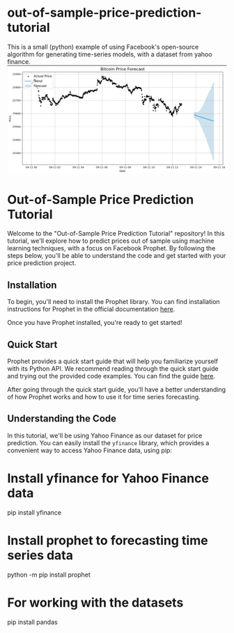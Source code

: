 # out-of-sample-price-prediction-tutorial
This is a small (python) example of using Facebook's open-source algorithm for generating time-series models, with a dataset from yahoo finance.
![Alt Text](./sketch.png)

# Out-of-Sample Price Prediction Tutorial

Welcome to the "Out-of-Sample Price Prediction Tutorial" repository! In this tutorial, we'll explore how to predict prices out of sample using machine learning techniques, with a focus on Facebook Prophet. By following the steps below, you'll be able to understand the code and get started with your price prediction project.

## Installation

To begin, you'll need to install the Prophet library. You can find installation instructions for Prophet in the official documentation [here](https://facebook.github.io/prophet/docs/installation.html#python).

Once you have Prophet installed, you're ready to get started!

## Quick Start

Prophet provides a quick start guide that will help you familiarize yourself with its Python API. We recommend reading through the quick start guide and trying out the provided code examples. You can find the guide [here](https://facebook.github.io/prophet/docs/quick_start.html#python-api).

After going through the quick start guide, you'll have a better understanding of how Prophet works and how to use it for time series forecasting.

## Understanding the Code

In this tutorial, we'll be using Yahoo Finance as our dataset for price prediction. You can easily install the `yfinance` library, which provides a convenient way to access Yahoo Finance data, using pip:

# Install yfinance for Yahoo Finance data
pip install yfinance 
# Install prophet to forecasting time series data
python -m pip install prophet
# For working with the datasets
pip install pandas



